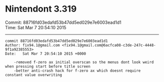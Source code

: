 # Nintendont 3.319
Commit: 88716fd03edafd53b47dd5ed029e7e6003ead1d1  
Time: Sat Mar 7 20:54:10 2015   

-----

```
commit 88716fd03edafd53b47dd5ed029e7e6003ead1d1
Author: fix94.1@gmail.com <fix94.1@gmail.com@6acfca08-c3de-247c-4448-9f1a92385553>
Date:   Sat Mar 7 20:54:10 2015 +0000

    -removed f-zero ax initial overscan so the menus dont look weird when pressing start before title screen
    -better anti-crash hack for f-zero ax which doesnt require constant value overwriting
```
